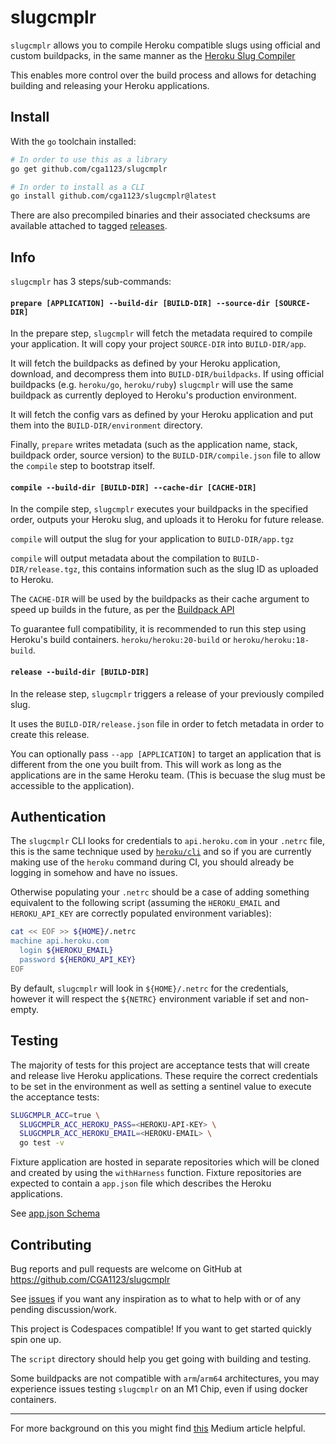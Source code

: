 # slugcmplr

`slugcmplr` allows you to compile Heroku compatible slugs using official and
custom buildpacks, in the same manner as the [Heroku Slug Compiler](https://devcenter.heroku.com/articles/slug-compiler)

This enables more control over the build process and allows for
detaching building and releasing your Heroku applications.

## Install

With the `go` toolchain installed:
```bash
# In order to use this as a library
go get github.com/cga1123/slugcmplr

# In order to install as a CLI
go install github.com/cga1123/slugcmplr@latest
```

There are also precompiled binaries and their associated checksums are
available attached to tagged [releases].

## Info

`slugcmplr` has 3 steps/sub-commands:

#### `prepare [APPLICATION] --build-dir [BUILD-DIR] --source-dir [SOURCE-DIR]`

In the prepare step, `slugcmplr` will fetch the metadata required to compile
your application. It will copy your project `SOURCE-DIR` into `BUILD-DIR/app`.

It will fetch the buildpacks as defined by your Heroku application, download, and
decompress them into `BUILD-DIR/buildpacks`. If using official buildpacks (e.g.
`heroku/go`, `heroku/ruby`) `slugcmplr` will use the same buildpack as
currently deployed to Heroku's production environment.

It will fetch the config vars as defined by your Heroku application and put
them into the `BUILD-DIR/environment` directory.

Finally, `prepare` writes metadata (such as the application name, stack,
buildpack order, source version) to the `BUILD-DIR/compile.json` file to allow
the `compile` step to bootstrap itself.

#### `compile --build-dir [BUILD-DIR] --cache-dir [CACHE-DIR]`

In the compile step, `slugcmplr` executes your buildpacks in the specified
order, outputs your Heroku slug, and uploads it to Heroku for future release.

`compile` will output the slug for your application to `BUILD-DIR/app.tgz`

`compile` will output metadata about the compilation to
`BUILD-DIR/release.tgz`, this contains information such as the slug ID as
uploaded to Heroku.

The `CACHE-DIR` will be used by the buildpacks as their cache argument to speed
up builds in the future, as per the [Buildpack API](https://devcenter.heroku.com/articles/buildpack-api)

To guarantee full compatibility, it is recommended to run this step using
Heroku's build containers. `heroku/heroku:20-build` or `heroku/heroku:18-build`.

#### `release --build-dir [BUILD-DIR]`

In the release step, `slugcmplr` triggers a release of your previously compiled
slug.

It uses the `BUILD-DIR/release.json` file in order to fetch metadata in order
to create this release.

You can optionally pass `--app [APPLICATION]` to target an application that is
different from the one you built from. This will work as long as the
applications are in the same Heroku team. (This is becuase the slug must be
accessible to the application).

## Authentication

The `slugcmplr` CLI looks for credentials to `api.heroku.com` in your `.netrc`
file, this is the same technique used by [`heroku/cli`] and so if you are
currently making use of the `heroku` command during CI, you should already be
logging in somehow and have no issues.

Otherwise populating your `.netrc` should be a case of adding something
equivalent to the following script (assuming the `HEROKU_EMAIL` and
`HEROKU_API_KEY` are correctly populated environment variables):

```bash
cat << EOF >> ${HOME}/.netrc
machine api.heroku.com
  login ${HEROKU_EMAIL}
  password ${HEROKU_API_KEY}
EOF
```

By default, `slugcmplr` will look in `${HOME}/.netrc` for the credentials,
however it will respect the `${NETRC}` environment variable if set and
non-empty.

## Testing

The majority of tests for this project are acceptance tests that will create
and release live Heroku applications. These require the correct credentials to
be set in the environment as well as setting a sentinel value to execute the
acceptance tests:

```bash
SLUGCMPLR_ACC=true \
  SLUGCMPLR_ACC_HEROKU_PASS=<HEROKU-API-KEY> \
  SLUGCMPLR_ACC_HEROKU_EMAIL=<HEROKU-EMAIL> \
  go test -v
```

Fixture application are hosted in separate repositories which will be cloned
and created by using the `withHarness` function. Fixture repositories are
expected to contain a `app.json` file which describes the Heroku applications.

See [app.json Schema](https://devcenter.heroku.com/articles/app-json-schema)

## Contributing

Bug reports and pull requests are welcome on GitHub at https://github.com/CGA1123/slugcmplr

See [issues](https://github.com/CGA1123/slugcmplr/issues) if you want any
inspiration as to what to help with or of any pending discussion/work.

This project is Codespaces compatible! If you want to get started quickly spin one up.

The `script` directory should help you get going with building and testing.

Some buildpacks are not compatible with `arm`/`arm64` architectures, you may experience
issues testing `slugcmplr` on an M1 Chip, even if using docker containers.

---

For more background on this you might find [this] Medium article helpful.

[this]: https://medium.com/carwow-product-engineering/speeding-up-our-heroku-deploys-by-35-percent-f9fa6f6cf404
[`heroku/cli`]: https://github.com/heroku/cli
[releases]: https://github.com/cga1123/slugcmplr/releases

